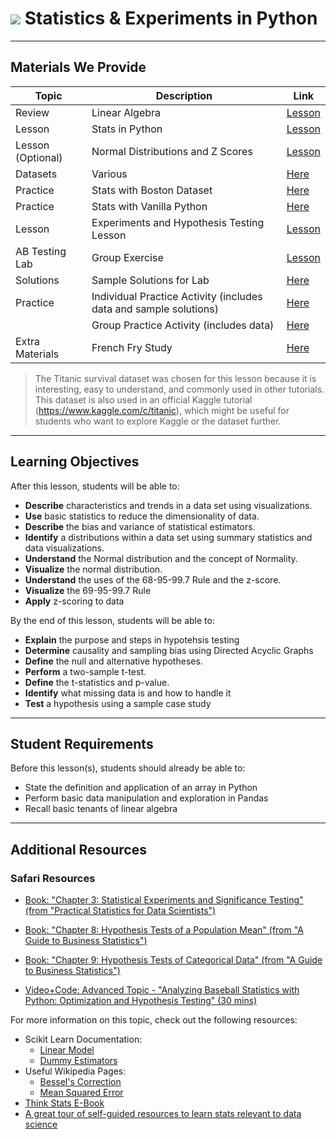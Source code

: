 # ![](https://ga-dash.s3.amazonaws.com/production/assets/logo-9f88ae6c9c3871690e33280fcf557f33.png) Statistics & Experiments in Python

---

## Materials We Provide

| Topic | Description | Link |
| --- | --- | --- |
| Review | Linear Algebra | [Lesson](./01_linear_algebra_review.ipynb)|
| Lesson |  Stats in Python | [Lesson](./02_python_statistics.ipynb)|
| Lesson (Optional) | Normal Distributions and Z Scores | [Lesson](./03_interpreting-normal-z.ipynb) |
| Datasets | Various | [Here](./datasets) |
| Practice | Stats with Boston Dataset | [Here](./practice/loading-and-describing-data.ipynb) |
| Practice | Stats with Vanilla Python | [Here](./practice/describe-sales-data.ipynb) |
| Lesson | Experiments and Hypothesis Testing Lesson | [Lesson](./experiments-hypothesis-tests.ipynb)|
| AB Testing Lab | Group Exercise | [Lesson](./practice/AB_testing/AB_testing.ipynb)|
| Solutions | Sample Solutions for Lab | [Here](./practice/AB_testing/solutions/AB_testing-Solutions.ipynb)|
| Practice | Individual Practice Activity (includes data and sample solutions) | [Here](./practice/eda-music_data_blogging-lab-master/)|
|  | Group Practice Activity (includes data) | [Here](./practice/eda-telecomm_group_project-lab-master/telecomm-eda-group-lab.ipynb)|
| Extra Materials | French Fry Study | [Here](./assets/french-fry.pdf) |

> The Titanic survival dataset was chosen for this lesson because it is interesting, easy to understand, and commonly used in other tutorials. This dataset is also used in an official Kaggle tutorial (https://www.kaggle.com/c/titanic), which might be useful for students who want to explore Kaggle or the dataset further.

---

## Learning Objectives

After this lesson, students will be able to:
- **Describe** characteristics and trends in a data set using visualizations.
- **Use** basic statistics to reduce the dimensionality of data.
- **Describe** the bias and variance of statistical estimators.
- **Identify** a distributions within a data set using summary statistics and data visualizations.
- **Understand** the Normal distribution and the concept of Normality.
- **Visualize** the normal distribution.
- **Understand** the uses of the 68-95-99.7 Rule and the z-score.
- **Visualize** the 69-95-99.7 Rule
- **Apply** z-scoring to data

By the end of this lesson, students will be able to:
- **Explain** the purpose and steps in hypotehsis testing
- **Determine** causality and sampling bias using Directed Acyclic Graphs
- **Define** the null and alternative hypotheses.
- **Perform** a two-sample t-test.
- **Define** the t-statistics and p-value.
- **Identify** what missing data is and how to handle it
- **Test** a hypothesis using a sample case study


---

## Student Requirements

Before this lesson(s), students should already be able to:
- State the definition and application of an array in Python 
- Perform basic data manipulation and exploration in Pandas
- Recall basic tenants of linear algebra

---

## Additional Resources

### Safari Resources

+ [Book: "Chapter 3: Statistical Experiments and Significance Testing" (from "Practical Statistics for Data Scientists")](https://www.safaribooksonline.com/library/view/practical-statistics-for/9781491952955/ch03.html#Experiments)

+ [Book: "Chapter 8: Hypothesis Tests of a Population Mean" (from "A Guide to Business Statistics")](https://www.safaribooksonline.com/library/view/a-guide-to/9781119138358/c08.xhtml#c8)

+ [Book: "Chapter 9: Hypothesis Tests of Categorical Data" (from "A Guide to Business Statistics")](https://www.safaribooksonline.com/library/view/a-guide-to/9781119138358/c09.xhtml#c9)

+ [Video+Code: Advanced Topic - "Analyzing Baseball Statistics with Python: Optimization and Hypothesis Testing" (30 mins)](https://www.safaribooksonline.com/oriole/analyzing-baseball-statistics-with-python-part-2)


For more information on this topic, check out the following resources:

- Scikit Learn Documentation:
	- [Linear Model](http://scikit-learn.org/stable/modules/linear_model.html)
	- [Dummy Estimators](http://scikit-learn.org/stable/modules/model_evaluation.html#dummy-estimators)
- Useful Wikipedia Pages:
	- [Bessel's Correction](https://en.wikipedia.org/wiki/Bessel%27s_correction)
	- [Mean Squared Error](https://en.wikipedia.org/wiki/Mean_squared_error)
- [Think Stats E-Book](http://greenteapress.com/wp/think-stats-2e/)
- [A great tour of self-guided resources to learn stats relevant to data science](http://machinelearningmastery.com/linear-algebra-machine-learning/) 

